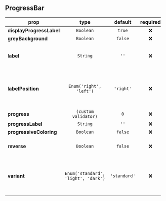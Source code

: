 ## ProgressBar

prop | type | default | required | description
---- | :----: | :-------: | :--------: | -----------
**displayProgressLabel** | `Boolean` | `true` | :x: | 
**greyBackground** | `Boolean` | `false` | :x: | 
**label** | `String` | `''` | :x: | Label/title of the progress bar
**labelPosition** | `Enum('right', 'left')` | `'right'` | :x: | Position of the label/title of the progress bar
**progress** | `(custom validator)` | `0` | :x: | 
**progressLabel** | `String` | `''` | :x: | 
**progressiveColoring** | `Boolean` | `false` | :x: | 
**reverse** | `Boolean` | `false` | :x: | Progress bar from left to right
**variant** | `Enum('standard', 'light', 'dark')` | `'standard'` | :x: | Coloring variants of the progress bar and it's labels

